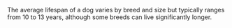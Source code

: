 The average lifespan of a dog varies by breed and size but typically ranges from 10 to 13 years, although some breeds can live significantly longer.
